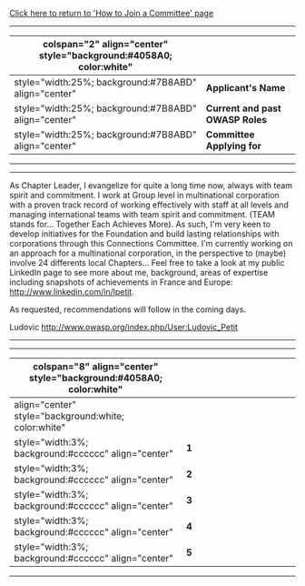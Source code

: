 [Click here to return to 'How to Join a Committee'
page](How_to_Join_a_Committee "wikilink")

-----

| colspan="2" align="center" style="background:\#4058A0; color:white" | <font color="white">**COMMITTEE APPLICATION FORM** |
| ------------------------------------------------------------------- | -------------------------------------------------- |
| style="width:25%; background:\#7B8ABD" align="center"               | **Applicant's Name**                               |
| style="width:25%; background:\#7B8ABD" align="center"               | **Current and past OWASP Roles**                   |
| style="width:25%; background:\#7B8ABD" align="center"               | **Committee Applying for**                         |

-----

-----

As Chapter Leader, I evangelize for quite a long time now, always with
team spirit and commitment. I work at Group level in multinational
corporation with a proven track record of working effectively with staff
at all levels and managing international teams with team spirit and
commitment. (TEAM stands for... Together Each Achieves More). As such,
I'm very keen to develop initiatives for the Foundation and build
lasting relationships with corporations through this Connections
Committee. I'm currently working on an approach for a multinational
corporation, in the perspective to (maybe) involve 24 differents local
Chapters... Feel free to take a look at my public LinkedIn page to see
more about me, background, areas of expertise including snapshots of
achievements in France and Europe: <http://www.linkedin.com/in/lpetit>.

As requested, recommendations will follow in the coming days.

Ludovic <http://www.owasp.org/index.php/User:Ludovic_Petit>

-----

-----

| colspan="8" align="center" style="background:\#4058A0; color:white" | <font color="white">**COMMITTEE RECOMMENDATIONS** |
| ------------------------------------------------------------------- | ------------------------------------------------- |
| align="center" style="background:white; color:white"                | <font color="black">                              |
| style="width:3%; background:\#cccccc" align="center"                | **1**                                             |
| style="width:3%; background:\#cccccc" align="center"                | **2**                                             |
| style="width:3%; background:\#cccccc" align="center"                | **3**                                             |
| style="width:3%; background:\#cccccc" align="center"                | **4**                                             |
| style="width:3%; background:\#cccccc" align="center"                | **5**                                             |

-----